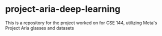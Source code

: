 # project-aria-deep-learning
This is a repository for the project worked on for CSE 144, utilizing Meta's Project Aria glasses and datasets
